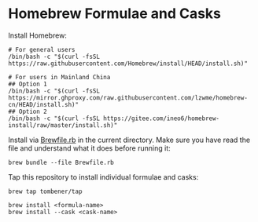 # Homebrew Formulae and Casks

Install Homebrew:

```shell
# For general users
/bin/bash -c "$(curl -fsSL https://raw.githubusercontent.com/Homebrew/install/HEAD/install.sh)"

# For users in Mainland China
## Option 1
/bin/bash -c "$(curl -fsSL https://mirror.ghproxy.com/raw.githubusercontent.com/lzwme/homebrew-cn/HEAD/install.sh)"
## Option 2
/bin/bash -c "$(curl -fsSL https://gitee.com/ineo6/homebrew-install/raw/master/install.sh)"
```

Install via [Brewfile.rb](Brewfile.rb) in the current directory. Make sure you have read the file and understand what it does before running it:

```shell
brew bundle --file Brewfile.rb
```

Tap this repository to install individual formulae and casks:

```shell
brew tap tombener/tap

brew install <formula-name>
brew install --cask <cask-name>
```
